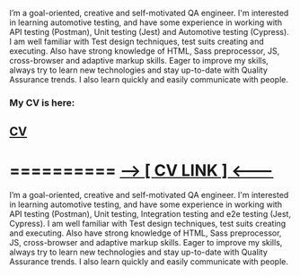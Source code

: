 I’m a goal-oriented, creative and self-motivated QA engineer. I'm interested in learning automotive testing, and have some experience in working with API testing (Postman), Unit testing (Jest) and Automotive testing (Cypress). I am well familiar with Test design techniques, test suits creating and executing. Also have strong knowledge of HTML, Sass preprocessor, JS, cross-browser and adaptive markup skills. Eager to improve my skills, always try to learn new technologies and stay up-to-date with Quality Assurance trends. I also learn quickly and easily communicate with people.

### My CV is here:

## [CV](https://lazurniko.github.io/QA-engineer-cv/)
==========
[--> [ CV LINK ] <---](https://lazurniko.github.io/QA-engineer-cv/)
==========
I’m a goal-oriented, creative and self-motivated QA engineer. 
            I'm interested in learning automotive testing, and have some 
            experience in working with API testing (Postman), Unit testing, 
            Integration testing and e2e testing (Jest, Cypress). I am well 
            familiar with Test design techniques, test suits creating and executing. 
            Also have strong knowledge of HTML, Sass preprocessor, JS, cross-browser 
            and adaptive markup skills. Eager to improve my skills, always try to learn 
            new technologies and stay up-to-date with Quality Assurance trends. 
            I also learn quickly and easily communicate with people.

